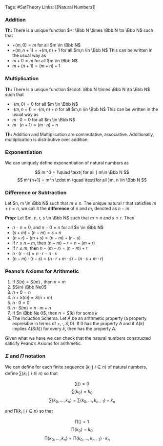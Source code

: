 Tags: #SetTheory
Links: [[Natural Numbers]]
### Addition
********Th:******** There is a unique function $+: \Bbb N \times \Bbb N \to \Bbb N$ such that
- $+(m, 0) = m$ for all $m \in \Bbb N$
- $+(m,n+1) = +(m,n)+1$ for all $m,n \in \Bbb N$
This can be written in the usual way as
- $m+0 = m$ for all $m \in \Bbb N$
- $m+(n+1) = (m+n)+1$

### Multiplication
********Th:******** There is a unique function $\cdot: \Bbb N \times \Bbb N \to \Bbb N$ such that
- $\cdot(m, 0) = 0$ for all $m \in \Bbb N$
- $\cdot(m,n+1) = \cdot(m,n)+n$ for all $m,n \in \Bbb N$
This can be written in the usual way as
- $m\cdot 0 = 0$ for all $m \in \Bbb N$
- $m\cdot(n+1) = (m\cdot n)+n$

********Th:******** Addition and Multiplication are commutative, associative. Additionally, multiplication is distributive over addition.

### Exponentiation

We can uniquely define exponentiation of natural numbers as

$$ m ^0 = 1\quad \text{ for all } m\in \Bbb N $$$$ m^{n+1} = m^n \cdot m \quad \text{for all }m, n \in \Bbb N $$

### Difference or Subtraction

Let $n, m \in \Bbb N$ such that $m \le n$. The unique natural $r$ that satisfies $m +r = n$, we call it the **difference** of $n$ and $m$, denoted as $n-m$

**Prop:** Let $m, n, r, s \in \Bbb N$ such that $m \le n$ and $s \le r$. Then

- $n-n = 0$, and $n-0 = n$ for all $n \in \Bbb N$
- $(s+m)+(n-m) = s+n$
- $(n+r)-(m+s) = (n-m)+(r-s)$
- If $r \le n-m$, then $(n-m)-r = n -(m+r)$
- If $r \le m$, then $n -(m-r) = (n-m)+r$
- $n \cdot (r-s) = n\cdot r-n \cdot s$
- $(n-m)\cdot (r-s) = (n \cdot r+m\cdot s) - ( n\cdot s+ m \cdot r)$

### Peano’s Axioms for Arithmetic
1. If $S(n) = S(m)$ , then $n=m$
2. $S(n) \Bbb Ne0$
3. $n+0 = n$
4. $n + S(m) = S(n+m)$
5. $n\cdot 0 = 0$
6. $n \cdot S(m) =n\cdot m +n$
7. If $n \Bbb Ne 0$, then $n = S(k)$ for some $k$
8. The Induction Schema. Let $A$ be an arithmetic property (a property expresible in terms of $+, \cdot, S, 0$). If $0$ has the property $A$ and if $A(k)$ implies $A(S(k))$ for every $k$, then has the property $A$.

Given what we have we can check that the natural numbers constructed satisify Peano’s Axioms for arithmetic.

### $\Sigma$ and $\Pi$ notation

We can define for each finite sequence $\langle k_i \mid i \in n\rangle$ of natural numbers, define $\sum \langle k_i \mid i \in n\rangle$ so that

$$ \sum \langle \rangle =0 $$$$ \sum \langle k_0\rangle =k_0 $$$$
\sum \langle k_0, \dots, k_n\rangle = \sum \langle k_0, \dots, k_{n-1}\rangle+k_n $$

and $\prod \langle k_i \mid i \in n\rangle$ so that

$$ \prod \langle\rangle =1 $$$$ \prod \langle k_0\rangle =k_0 $$$$ \prod \langle k_0, \dots, k_n\rangle = \prod \langle k_0, \dots, k_{n-1}\rangle \cdot k_n \qquad  
$$